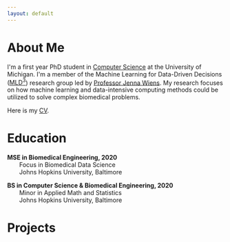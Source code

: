 ```yaml
---
layout: default
---
```

# About Me
I'm a first year PhD student in [Computer Science](https://cse.engin.umich.edu/) at the University of Michigan. I'm a member of the Machine Learning for Data-Driven Decisions ([MLD<sup>3</sup>](https://wiens-group.engin.umich.edu/)) research group led by [Professor Jenna Wiens](http://www-personal.umich.edu/~wiensj/). My research focuses on how machine learning and data-intensive computing methods could be utilized to solve complex biomedical problems. 

Here is my [CV](Lee-JungMin-CV.pdf). 

# Education
**MSE in Biomedical Engineering, 2020**   
  Focus in Biomedical Data Science    
  Johns Hopkins University, Baltimore

**BS in Computer Science & Biomedical Engineering, 2020**   
  Minor in Applied Math and Statistics    
  Johns Hopkins University, Baltimore

# Projects
